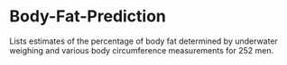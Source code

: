 # Body-Fat-Prediction
Lists estimates of the percentage of body fat determined by underwater weighing and various body circumference measurements for 252 men.
